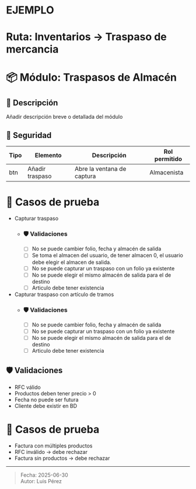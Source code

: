 
#  EJEMPLO
#  Ruta: Inventarios -> Traspaso de mercancia
# 📦 Módulo: Traspasos de Almacén

## 📝 Descripción
Añadir descripción breve o detallada del módulo

## 🔐 Seguridad
|Tipo | Elemento       | Descripción                       | Rol permitido              |
|-----|----------------|-----------------------------------|----------------------------|
| btn | Añadir traspaso| Abre la ventana de captura        | Almacenista                |   

# 🧪 Casos de prueba
- Capturar traspaso
    - ### 🛡️ Validaciones
        - [ ] No se puede cambier folio, fecha y almacén de salida
        - [ ] Se toma el almacen del usuario, de tener almacen 0, el usuario debe elegir el almacen de salida.
        - [ ] No se puede capturar un traspaso con un folio ya existente
        - [ ] No se puede elegir el mismo almacén de salida para el de destino
        - [ ] Articulo debe tener existencia 
- Capturar traspaso con artículo de tramos
    - ### 🛡️ Validaciones
        - [ ] No se puede cambier folio, fecha y almacén de salida
        - [ ] No se puede capturar un traspaso con un folio ya existente
        - [ ] No se puede elegir el mismo almacén de salida para el de destino
        - [ ] Articulo debe tener existencia  

## 🛡️ Validaciones
- RFC válido
- Productos deben tener precio > 0
- Fecha no puede ser futura
- Cliente debe existir en BD



# 🧪 Casos de prueba
- Factura con múltiples productos
- RFC inválido → debe rechazar
- Factura sin productos → debe rechazar

---

> Fecha: 2025-06-30  
> Autor: Luis Pérez
